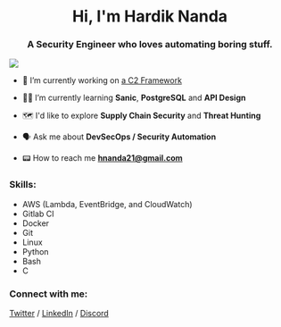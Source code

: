 <h1 align="center">Hi, I'm Hardik Nanda</h1>
<h3 align="center">A Security Engineer who loves automating boring stuff.</h3>
<img src="https://user-images.githubusercontent.com/74038190/225813708-98b745f2-7d22-48cf-9150-083f1b00d6c9.gif">

- 🔮 I’m currently working on [a C2 Framework](/C2)

- 👨‍💻 I’m currently learning **Sanic**, **PostgreSQL** and **API Design**

- 🗺️ I'd like to explore **Supply Chain Security** and **Threat Hunting**

- 🗣️ Ask me about **DevSecOps / Security Automation**

- 📟 How to reach me **hnanda21@gmail.com**

### Skills:
- AWS (Lambda, EventBridge, and CloudWatch)
- Gitlab CI
- Docker
- Git
- Linux
- Python
- Bash
- C


### Connect with me:

[Twitter](https://twitter.com/r0075h3ll) / [LinkedIn](https://linkedin.com/in/r0075h3ll) / [Discord](https://discord.gg/r0075h3ll)